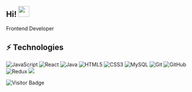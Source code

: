 ## Hi! <img src="https://raw.githubusercontent.com/aemmadi/aemmadi/master/wave.gif" width="30px">
Frontend Developer


## ⚡ Technologies

![JavaScript](https://img.shields.io/badge/-JavaScript-black?style=flat-square&logo=javascript)
![React](https://img.shields.io/badge/-React-black?style=flat-square&logo=react)
![Java](https://img.shields.io/badge/-java-E34A86?style=flat-square&logo=java)
![HTML5](https://img.shields.io/badge/-HTML5-E34F26?style=flat-square&logo=html5&logoColor=white)
![CSS3](https://img.shields.io/badge/-CSS3-1572B6?style=flat-square&logo=css3)
![MySQL](https://img.shields.io/badge/-MySQL-black?style=flat-square&logo=mysql)
![Git](https://img.shields.io/badge/-Git-black?style=flat-square&logo=git)
![GitHub](https://img.shields.io/badge/-GitHub-181717?style=flat-square&logo=github)
![Redux](https://img.shields.io/badge/-Redux-181717?style=flat-square&logo=redux)
<img src="https://img.shields.io/badge/mysql-4479A1?style=for-the-badge&logo=mysql&logoColor=white">

![Visitor Badge](https://visitor-badge.laobi.icu/badge?page_id=AndrewKwon-kr.AndrewKwon-kr)
